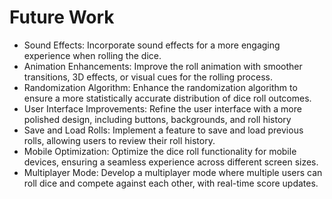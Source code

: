 # Future Work

- Sound Effects: Incorporate sound effects for a more engaging experience when rolling the dice.
- Animation Enhancements: Improve the roll animation with smoother transitions, 3D effects, or visual cues for the rolling process.
- Randomization Algorithm: Enhance the randomization algorithm to ensure a more statistically accurate distribution of dice roll outcomes.
- User Interface Improvements: Refine the user interface with a more polished design, including buttons, backgrounds, and roll history
- Save and Load Rolls: Implement a feature to save and load previous rolls, allowing users to review their roll history.
- Mobile Optimization: Optimize the dice roll functionality for mobile devices, ensuring a seamless experience across different screen sizes.
- Multiplayer Mode: Develop a multiplayer mode where multiple users can roll dice and compete against each other, with real-time score updates.
  
